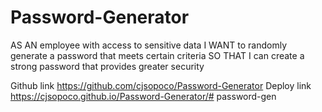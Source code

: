 # Password-Generator

AS AN employee with access to sensitive data
I WANT to randomly generate a password that meets certain criteria
SO THAT I can create a strong password that provides greater security

Github link https://github.com/cjsopoco/Password-Generator
Deploy link https://cjsopoco.github.io/Password-Generator/# password-gen

